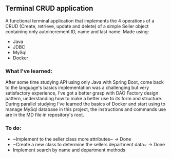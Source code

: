 ## Terminal CRUD application

A functional terminal application that implements the 4 operations of a CRUD (Create, retrieve, update and delete) of a 
simple Seller object containing only autoincrement ID, name and last name. Made using:

* Java
* JDBC
* MySql
* Docker

### What I've learned:

After some time studying API using only Java with Spring Boot, come back to the language's basics implementation was a 
challenging but very satisfactory experience, I've got a better grasp with DAO Factory design pattern, understanding how
to make a better use to its form and structure. During parallel studying I've learned the basics of Docker and start using
to manage MySql database in this project, the instructions and commands use are in the MD file in repository's root.

### To do:

* ~Implement to the seller class more attributes~ -> Done
* ~Create a new class to determine the sellers department data~ -> Done
* Implement search by name and department methods
